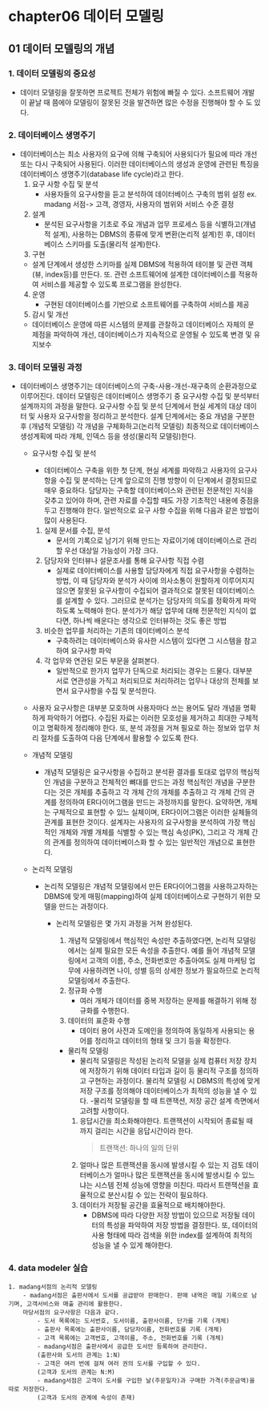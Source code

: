 # chapter06 데이터 모델링
## 01 데이터 모델링의 개념
### 1. 데이터 모델링의 중요성
- 데이터 모델링을 잘못하면 프로젝트 전체가 위험에 빠질 수 있다.
소프트웨어 개발이 끝날 때 쯤에야 모델링이 잘못된 것을 발견하면 많은 수정을 진행해야 할 수 도 있다.

### 2. 데이터베이스 생명주기
- 데이터베이스는 최소 사용자의 요구에 의해 구축되어 사용되다가 필요에 따라 개선 또는 다시 구축되어 사용된다.
이러한 데이터베이스의 생성과 운영에 관련된 특징을 데이터베이스 생명주기(database life cycle)라고 한다.
    1. 요구 사항 수집 및 분석
        - 사용자들의 요구사항을 듣고 분석하여 데이터베이스 구축의 범위 설정
        ex. madang 서점-> 고객, 경영자, 사용자의 범위와 서비스 수준 결정
    2. 설계
        - 분석된 요구사항을 기초로 주요 개념과 업무 프로세스 등을 식별하고(개념적 설계),
         사용하는 DBMS의 종류에 맞게 변환(논리적 설계)힌 후, 데이터베이스 스키마를 도출(물리적 설계)한다.
    3. 구현
    - 설계 단계에서 생성한 스키마를 실제 DBMS에 적용하여 테이블 및 관련 객체(뷰, index등)를 만든다.
    또. 관련 소프트웨어에 설계한 데이터베이스를 적용하여 서비스를 제공할 수 있도록 프로그램을 완성한다.
    4. 운영
        - 구현된 데이터베이스를 기반으로 소프트웨어를 구축하여 서비스를 제공
    5. 감시 및 개선
    - 데이터베이스 운영에 따른 시스템의 문제를 관찰하고 데이터베이스 자체의 문제점을 파악하여 개선,
    데이터베이스가 지속적으로 운영될 수 있도록 변경 및 유지보수

### 3. 데이터 모델링 과정
- 데이터베이스 생명주기는 데이터베이스의 구축-사용-개선-재구축의 순환과정으로 이루어진다. 데이터 모델링은 데이터베이스
생명주기 중 요구사항 수집 및 분석부터 설계까지의 과정을 말한다. 요구사항 수집 및 분석 단계에서 현실 세계의 대상 데이터 및
사용자 요구사항을 정리하고 분석한다. 설계 단계에서는 중요 개념을 구분한 후 (개념적 모델링) 각 개념을 구체화하고(논리적 모델링)
최종적으로 데이터베이스 생성계획에 따라 개체, 인덱스 등을 생성(물리적 모델링)한다.
    - 요구사항 수집 및 분석
        - 데이터베이스 구축을 위한 첫 단계, 현실 세계를 파악하고 사용자의 요구사항을 수집 및 분석하는 단계
        앞으로의 진행 방향이 이 단계에서 결정되므로 매우 중요하다. 담당자는 구축할 데이터베이스와 관련된
        전문적인 지식을 갖추고 있어야 하며, 관련 자료를 수집할 때도 가장 기초적인 내용에 중점을 두고 진행해야 한다.
        일반적으로 요구 사항 수집을 위해 다음과 같은 방법이 많이 사용된다.
        1. 실제 문서를 수집, 분석
            - 문서의 기록으로 남기기 위해 만드는 자료이기에 데이터베이스로 관리할 우선 대상일 가능성이 가장 크다.
        2. 담당자와 인터뷰나 설문조사를 통해 요구사항 직접 수렴
            - 실제로 데이터베이스를 사용할 담당자에게 직접 요구사항을 수렴하는 방법, 이 때 담당자와 분석가 사이에
            의사소통이 원할하게 이루어지지 않으면 잘못된 요구사항이 수집되어 결과적으로 잘못된 데이터베이스를 설계할 수 있다.
            그러므로 분석가는 담당자의 의도를 정확하게 파악하도록 노력해야 한다.
        분석가가 해당 업무에 대해 전문적인 지식이 없다면, 하나씩 배운다는 생각으로 인터뷰하는 것도 좋은 방법
        3. 비슷한 업무를 처리하는 기존의 데이터베이스 분석
            - 구축하려는 데이터베이스와 유사한 시스템이 있다면 그 시스템을 참고하여 요구사항 파악
        4. 각 업무와 연관된 모든 부문을 살펴본다.
            - 일반적으로 한가지 업무가 단독으로 처리되는 경우는 드물다.
            대부분 서로 연관성을 가직고 처리되므로 처리하려는 업무나 대상의 전체를 보면서 요구사항을 수집 및 분석한다.
    - 사용자 요구사항은 대부분 모호하며 사용자마다 쓰는 용어도 달라 개념을 명확하게 파악하기 어렵다. 
    수집된 자료는 이러한 모호성을 제거하고 최대한 구체적이고 명확하게 정리해야 한다. 또, 분석 과정을 거쳐 필요로 하는
    정보와 업무 처리 절차를 도출하여 다음 단계에서 활용할 수 있도록 한다.

    - 개념적 모델링
        - 개념적 모델링은 요구사항을 수집하고 분석환 결과를 토대로 업무의 핵심적인 개념을 구분하고 전체적인 뼈대를 만드는 과정
        핵심적인 개념을 구분한다는 것은 개체를 추출하고 각 개체 간의 개체를 추출하고 각 개체 간의 관계를 정의하여 
        ER다이어그램을 만드는 과정까지를 말한다. 요약하면, 개체는 구체적으로 표현할 수 있느 실체이며, ER다이어그램은 이러한 실체들의
        관계를 표현한 것이다. 설계자는 사용자의 요구사항을 분석하여 가장 핵심적인 개체와 개별 개체를 식별할 수 있는 핵심 속성(PK),
        그리고 각 개체 간의 관계를 정의하여 데이터베이스화 할 수 있는 일반적인 개념으로 표현한다.
    -  논리적 모델링
        - 논리적 모델링은 개념적 모델링에서 만든 ER다이어그램을 사용하고자하는 DBMS에 맞게 매핑(mapping)하여 
        실제 데이터베이스로 구현하기 위한 모델을 만드는 과정이다.
            - 논리적 모델링은 몇 가지 과정을 거쳐 완성된다.
                1. 개념적 모델링에서 핵심적인 속성만 추출하였다면, 논리적 모델링에서는 실제 필요한 모든 속성을 추출한다.
                예를 들어 개념적 모델링에서 고객의 이름, 주소, 전화번호만 추출아여도 실제 마케팅 업무에 사용하려면 나이, 성별 등의
                상세한 정보가 필요하므로 논리적 모델링에서 추출한다.
                2. 정규화 수행
                    - 여러 개체가 데이터를 중복 저장하는 문제를 해결하기 위해 정규화를 수행한다.
                3. 데이터의 표준화 수행
                    - 데이터 용어 사전과 도메인을 정의하여 동일하게 사용되는 용어를 정리하고 데이터의 형태 및 크기 등을 확정한다.
                
                - 물리적 모델링
                    - 물리적 모델링은 작성된 논리적 모델을 실제 컴퓨터 저장 장치에 저장하기 위해 데이터 타입과 길이 등 
                    물리적 구조를 정의하고 구현하는 과정이다. 물리적 모델링 시 DBMS의 특성에 맞게 저장 구조를 정의해야
                    데이터베이스가 최적의 성능을 낼 수 있다.
                    -물리적 모델링을 할 때 트랜잭션, 저장 공간 설계 측면에서 고려할 사항이다.
                    1. 응답시간을 최소화해야한다.
                        트랜잭션이 시작되어 종료될 때 까지 걸리는 시간을 응답시간이라 한다.
                        > 트랜잭션: 하나의 일의 단위
                    2. 얼마나 많은 트랜잭션을 동시에 발생시킬 수 있는 지 검토
                        데이터베이스가 얼마나 많은 토랜잭션을 동시에 발생시킬 수 있느냐는 시스템 전체 성능에 영향을 미친다.
                        따라서 트랜잭션을 효율적으로 분산시킬 수 있는 전략이 필요하다.
                    3. 데이터가 저장될 공간을 효율적으로 배치해야한다.
                        - DBMS에 따라 다양한 저장 방법이 있으므로 저장될 데이터의 특성을 파악하여 저장 방법을 결정한다.
                        또, 데이터의 사용 형태에 따라 검색을 위한 index를 설계하여 최적의 성능을 낼 수 있게 해야한다.

### 4. data modeler 실습
    1. madang서점의 논리적 모델링
        - madang서점은 출판사에서 도서를 공급받아 판매한다. 판매 내역은 매일 기록으로 남기며, 고객서비스와 매출 관리에 활용한다.
        마당서점의 요구사항은 다음과 같다.
            - 도서 목록에는 도서번호, 도서이름, 출판사이름, 단가를 기록 (개체)
            - 출판사 목록에는 출판사이름, 담당자이름, 전화번호를 기록 (개체)
            - 고객 목록에는 고객번호, 고객이름, 주소, 전화번호를 기록 (개체)
            - madang서점은 출판사에서 공급한 도서만 등록하여 관리한다.
            (출판사와 도서의 관계는 1:N)
            - 고객은 여러 번에 걸쳐 여러 권의 도서를 구입할 수 있다.
            (고객과 도서의 관계는 N:M)
            - madang서점은 고객이 도서를 구입한 날(주문일자)과 구매한 가격(주문금액)을 따로 저장한다.
            (고객과 도서의 관계에 속성이 존재)